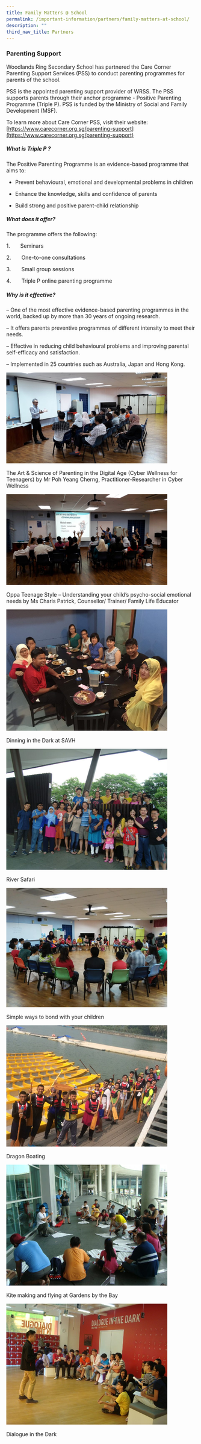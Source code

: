 ```yaml
---
title: Family Matters @ School
permalink: /important-information/partners/family-matters-at-school/
description: ""
third_nav_title: Partners
---
```

### **Parenting Support**         
Woodlands Ring Secondary School has partnered the Care Corner Parenting Support Services (PSS) to conduct parenting programmes for parents of the school.

PSS is the appointed parenting support provider of WRSS. The PSS supports parents through their anchor programme - Positive Parenting Programme (Triple P). PSS is funded by the Ministry of Social and Family Development (MSF).

To learn more about Care Corner PSS, visit their website: [https://www.carecorner.org.sg/parenting-support](https://www.carecorner.org.sg/parenting-support)

##### **What is Triple P ?**

The Positive Parenting Programme is an evidence-based programme that aims to:

* Prevent behavioural, emotional and developmental problems in children

* Enhance the knowledge, skills and confidence of parents

* Build strong and positive parent-child relationship

##### **What does it offer?**

The programme offers the following:

1\.       Seminars<br>

2\.       One-to-one consultations<br>

3\.       Small group sessions<br>

4\.       Triple P online parenting programme

##### **Why is it effective?**

– One of the most effective evidence-based parenting programmes in the world, backed up by more than 30 years of ongoing research.

– It offers parents preventive programmes of different intensity to meet their needs.

– Effective in reducing child behavioural problems and improving parental self-efficacy and satisfaction.

– Implemented in 25 countries such as Australia, Japan and Hong Kong.

<img style="width:85%" src="/images/fam1.jpg">

The Art & Science of Parenting in the Digital Age (Cyber Wellness for Teenagers) by Mr Poh Yeang Cherng, Practitioner-Researcher in Cyber Wellness

<img style="width:85%" src="/images/fam2.jpg">

Oppa Teenage Style – Understanding your child’s psycho-social emotional needs by Ms Charis Patrick, Counsellor/ Trainer/ Family Life Educator

<img style="width:85%" src="/images/fam3.jpg">

Dinning in the Dark at SAVH

<img style="width:85%" src="/images/fam4.jpg">

River Safari

<img style="width:85%" src="/images/fam5.jpg">

Simple ways to bond with your children

<img style="width:85%" src="/images/fam6.jpg">

Dragon Boating

<img style="width:85%" src="/images/fam7.jpg">

Kite making and flying at Gardens by the Bay

<img style="width:85%" src="/images/fam8.jpg">

Dialogue in the Dark